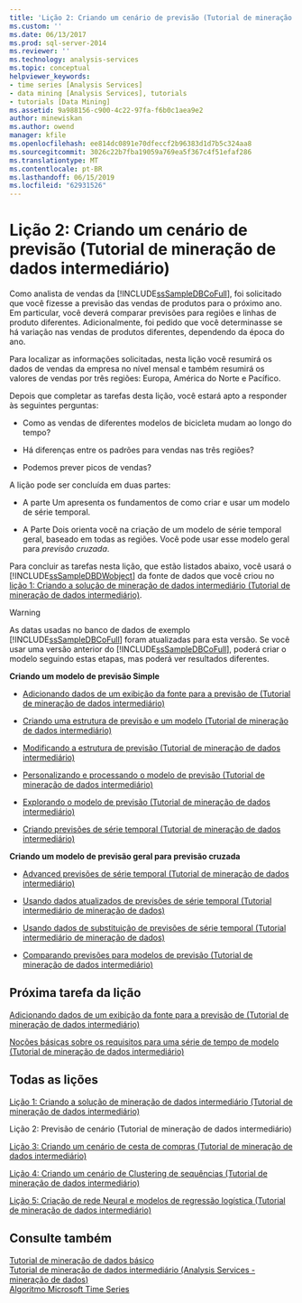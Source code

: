 ```yaml
---
title: 'Lição 2: Criando um cenário de previsão (Tutorial de mineração de dados intermediário) | Microsoft Docs'
ms.custom: ''
ms.date: 06/13/2017
ms.prod: sql-server-2014
ms.reviewer: ''
ms.technology: analysis-services
ms.topic: conceptual
helpviewer_keywords:
- time series [Analysis Services]
- data mining [Analysis Services], tutorials
- tutorials [Data Mining]
ms.assetid: 9a988156-c900-4c22-97fa-f6b0c1aea9e2
author: minewiskan
ms.author: owend
manager: kfile
ms.openlocfilehash: ee814dc0891e70dfeccf2b96383d1d7b5c324aa8
ms.sourcegitcommit: 3026c22b7fba19059a769ea5f367c4f51efaf286
ms.translationtype: MT
ms.contentlocale: pt-BR
ms.lasthandoff: 06/15/2019
ms.locfileid: "62931526"
---
```

# <a name="lesson-2-building-a-forecasting-scenario-intermediate-data-mining-tutorial"></a>Lição 2: Criando um cenário de previsão (Tutorial de mineração de dados intermediário)
  Como analista de vendas da [!INCLUDE[ssSampleDBCoFull](../includes/sssampledbcofull-md.md)], foi solicitado que você fizesse a previsão das vendas de produtos para o próximo ano. Em particular, você deverá comparar previsões para regiões e linhas de produto diferentes. Adicionalmente, foi pedido que você determinasse se há variação nas vendas de produtos diferentes, dependendo da época do ano.  
  
 Para localizar as informações solicitadas, nesta lição você resumirá os dados de vendas da empresa no nível mensal e também resumirá os valores de vendas por três regiões: Europa, América do Norte e Pacífico.  
  
 Depois que completar as tarefas desta lição, você estará apto a responder às seguintes perguntas:  
  
-   Como as vendas de diferentes modelos de bicicleta mudam ao longo do tempo?  
  
-   Há diferenças entre os padrões para vendas nas três regiões?  
  
-   Podemos prever picos de vendas?  
  
 A lição pode ser concluída em duas partes:  
  
-   A parte Um apresenta os fundamentos de como criar e usar um modelo de série temporal.  
  
-   A Parte Dois orienta você na criação de um modelo de série temporal geral, baseado em todas as regiões. Você pode usar esse modelo geral para *previsão cruzada*.  
  
 Para concluir as tarefas nesta lição, que estão listados abaixo, você usará o [!INCLUDE[ssSampleDBDWobject](../includes/sssampledbdwobject-md.md)] da fonte de dados que você criou no [lição 1: Criando a solução de mineração de dados intermediário &#40;Tutorial de mineração de dados intermediário&#41;](../../2014/tutorials/lesson-1-create-solution-intermediate-data-mining-tutorial.md).  
  
> [!WARNING]  
>  As datas usadas no banco de dados de exemplo [!INCLUDE[ssSampleDBCoFull](../includes/sssampledbcofull-md.md)] foram atualizadas para esta versão. Se você usar uma versão anterior do [!INCLUDE[ssSampleDBCoFull](../includes/sssampledbcofull-md.md)], poderá criar o modelo seguindo estas etapas, mas poderá ver resultados diferentes.  
  
 **Criando um modelo de previsão Simple**  
  
-   [Adicionando dados de um exibição da fonte para a previsão de &#40;Tutorial de mineração de dados intermediário&#41;](../../2014/tutorials/adding-a-data-source-view-for-forecasting-intermediate-data-mining-tutorial.md)  
  
-   [Criando uma estrutura de previsão e um modelo &#40;Tutorial de mineração de dados intermediário&#41;](../../2014/tutorials/creating-a-forecasting-structure-and-model-intermediate-data-mining-tutorial.md)  
  
-   [Modificando a estrutura de previsão &#40;Tutorial de mineração de dados intermediário&#41;](../../2014/tutorials/modifying-the-forecasting-structure-intermediate-data-mining-tutorial.md)  
  
-   [Personalizando e processando o modelo de previsão &#40;Tutorial de mineração de dados intermediário&#41;](../../2014/tutorials/customize-process-forecasting-model-intermediate-data-mining-tutorial.md)  
  
-   [Explorando o modelo de previsão &#40;Tutorial de mineração de dados intermediário&#41;](../../2014/tutorials/exploring-the-forecasting-model-intermediate-data-mining-tutorial.md)  
  
-   [Criando previsões de série temporal &#40;Tutorial de mineração de dados intermediário&#41;](../../2014/tutorials/creating-time-series-predictions-intermediate-data-mining-tutorial.md)  
  
 **Criando um modelo de previsão geral para previsão cruzada**  
  
-   [Advanced previsões de série temporal &#40;Tutorial de mineração de dados intermediário&#41;](../../2014/tutorials/advanced-time-series-predictions-intermediate-data-mining-tutorial.md)  
  
-   [Usando dados atualizados de previsões de série temporal &#40;Tutorial intermediário de mineração de dados&#41;](../../2014/tutorials/time-series-predictions-using-updated-data-intermediate-data-mining-tutorial.md)  
  
-   [Usando dados de substituição de previsões de série temporal &#40;Tutorial intermediário de mineração de dados&#41;](../../2014/tutorials/time-series-predictions-replacement-data-intermediate-data-mining.md)  
  
-   [Comparando previsões para modelos de previsão &#40;Tutorial de mineração de dados intermediário&#41;](../../2014/tutorials/comparing-predictions-for-forecasting-models-intermediate-data-mining-tutorial.md)  
  
## <a name="next-task-in-lesson"></a>Próxima tarefa da lição  
 [Adicionando dados de um exibição da fonte para a previsão de &#40;Tutorial de mineração de dados intermediário&#41;](../../2014/tutorials/adding-a-data-source-view-for-forecasting-intermediate-data-mining-tutorial.md)  
  
 [Noções básicas sobre os requisitos para uma série de tempo de modelo &#40;Tutorial de mineração de dados intermediário&#41;](../../2014/tutorials/time-series-model-requirements-intermediate-data-mining-tutorial.md)  
  
## <a name="all-lessons"></a>Todas as lições  
 [Lição 1: Criando a solução de mineração de dados intermediário &#40;Tutorial de mineração de dados intermediário&#41;](../../2014/tutorials/lesson-1-create-solution-intermediate-data-mining-tutorial.md)  
  
 Lição 2: Previsão de cenário (Tutorial de mineração de dados intermediário)  
  
 [Lição 3: Criando um cenário de cesta de compras &#40;Tutorial de mineração de dados intermediário&#41;](../../2014/tutorials/lesson-3-building-a-market-basket-scenario-intermediate-data-mining-tutorial.md)  
  
 [Lição 4: Criando um cenário de Clustering de sequências &#40;Tutorial de mineração de dados intermediário&#41;](../../2014/tutorials/lesson-4-build-sequence-clustering-scenario-intermediate-data-mining.md)  
  
 [Lição 5: Criação de rede Neural e modelos de regressão logística &#40;Tutorial de mineração de dados intermediário&#41;](../../2014/tutorials/lesson-5-build-models-intermediate-data-mining-tutorial.md)  
  
## <a name="see-also"></a>Consulte também  
 [Tutorial de mineração de dados básico](../../2014/tutorials/basic-data-mining-tutorial.md)   
 [Tutorial de mineração de dados intermediário &#40;Analysis Services - mineração de dados&#41;](../../2014/tutorials/intermediate-data-mining-tutorial-analysis-services-data-mining.md)   
 [Algoritmo Microsoft Time Series](../../2014/analysis-services/data-mining/microsoft-time-series-algorithm.md)  
  
  
